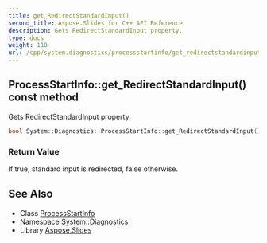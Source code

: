 ```yaml
---
title: get_RedirectStandardInput()
second_title: Aspose.Slides for C++ API Reference
description: Gets RedirectStandardInput property.
type: docs
weight: 118
url: /cpp/system.diagnostics/processstartinfo/get_redirectstandardinput/
---
```

## ProcessStartInfo::get_RedirectStandardInput() const method


Gets RedirectStandardInput property.

```cpp
bool System::Diagnostics::ProcessStartInfo::get_RedirectStandardInput() const
```


### Return Value

If true, standard input is redirected, false otherwise.

## See Also

* Class [ProcessStartInfo](./)
* Namespace [System::Diagnostics](../)
* Library [Aspose.Slides](../../)